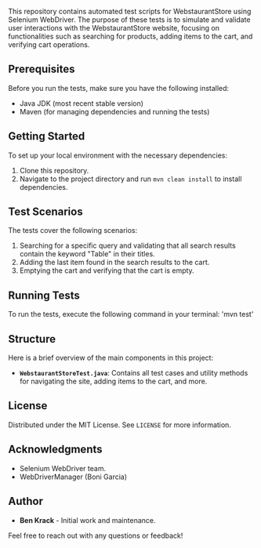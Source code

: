 This repository contains automated test scripts for WebstaurantStore using Selenium WebDriver. The purpose of these tests is to simulate and validate user interactions with the WebstaurantStore website, focusing on functionalities such as searching for products, adding items to the cart, and verifying cart operations.

## Prerequisites

Before you run the tests, make sure you have the following installed:
- Java JDK (most recent stable version)
- Maven (for managing dependencies and running the tests)

## Getting Started

To set up your local environment with the necessary dependencies:
1. Clone this repository.
2. Navigate to the project directory and run `mvn clean install` to install dependencies.

## Test Scenarios

The tests cover the following scenarios:
1. Searching for a specific query and validating that all search results contain the keyword "Table" in their titles.
2. Adding the last item found in the search results to the cart.
3. Emptying the cart and verifying that the cart is empty.

## Running Tests

To run the tests, execute the following command in your terminal:
'mvn test'

## Structure

Here is a brief overview of the main components in this project:
- **`WebstaurantStoreTest.java`**: Contains all test cases and utility methods for navigating the site, adding items to the cart, and more.

## License

Distributed under the MIT License. See `LICENSE` for more information.

## Acknowledgments

- Selenium WebDriver team.
- WebDriverManager (Boni Garcia)

## Author

- **Ben Krack** - Initial work and maintenance.

Feel free to reach out with any questions or feedback!
